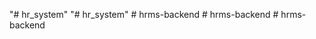 "# hr_system" 
"# hr_system" 
#   h r m s - b a c k e n d  
 #   h r m s - b a c k e n d  
 #   h r m s - b a c k e n d  
 